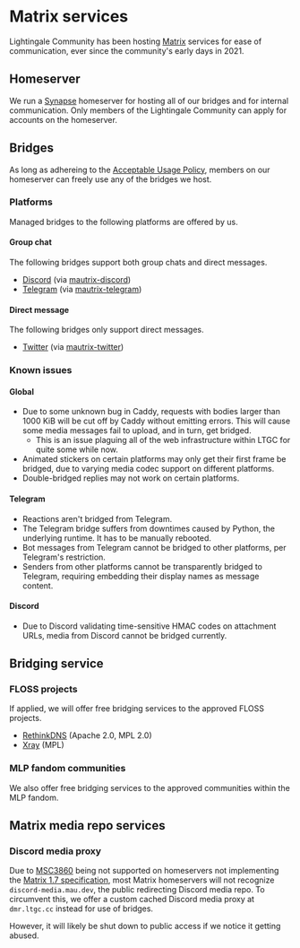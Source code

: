 # Matrix services
Lightingale Community has been hosting [Matrix](https://matrix.org) services for ease of communication, ever since the community's early days in 2021.

## Homeserver
We run a [Synapse](https://github.com/matrix-org/synapse) homeserver for hosting all of our bridges and for internal communication. Only members of the Lightingale Community can apply for accounts on the homeserver.

## Bridges
As long as adhereing to the [Acceptable Usage Policy](/ltgc/aup.html), members on our homeserver can freely use any of the bridges we host.

### Platforms
Managed bridges to the following platforms are offered by us.

#### Group chat
The following bridges support both group chats and direct messages.

* [Discord](https://discord.com) (via [mautrix-discord](https://github.com/mautrix/discord))
* [Telegram](https://telegram.org) (via [mautrix-telegram](https://github.com/mautrix/telegram))

#### Direct message
The following bridges only support direct messages.

* [Twitter](https://twitter.com) (via [mautrix-twitter](https://github.com/mautrix/twitter))

### Known issues
#### Global
- Due to some unknown bug in Caddy, requests with bodies larger than 1000 KiB will be cut off by Caddy without emitting errors. This will cause some media messages fail to upload, and in turn, get bridged.
  - This is an issue plaguing all of the web infrastructure within LTGC for quite some while now.
- Animated stickers on certain platforms may only get their first frame be bridged, due to varying media codec support on different platforms.
- Double-bridged replies may not work on certain platforms.

#### Telegram
- Reactions aren't bridged from Telegram.
- The Telegram bridge suffers from downtimes caused by Python, the underlying runtime. It has to be manually rebooted.
- Bot messages from Telegram cannot be bridged to other platforms, per Telegram's restriction.
- Senders from other platforms cannot be transparently bridged to Telegram, requiring embedding their display names as message content.

#### Discord
- Due to Discord validating time-sensitive HMAC codes on attachment URLs, media from Discord cannot be bridged currently.

## Bridging service
### FLOSS projects
If applied, we will offer free bridging services to the approved FLOSS projects.

* [RethinkDNS](https://rethinkdns.com) (Apache 2.0, MPL 2.0)
* [Xray](https://xtls.github.io/en/) (MPL)

### MLP fandom communities
We also offer free bridging services to the approved communities within the MLP fandom.

## Matrix media repo services
### Discord media proxy
Due to [MSC3860](https://github.com/matrix-org/matrix-spec-proposals/pull/3860) being not supported on homeservers not implementing the [Matrix 1.7 specification](https://github.com/matrix-org/synapse/issues/15661), most Matrix homeservers will not recognize `discord-media.mau.dev`, the public redirecting Discord media repo. To circumvent this, we offer a custom cached Discord media proxy at `dmr.ltgc.cc` instead for use of bridges.

However, it will likely be shut down to public access if we notice it getting abused.